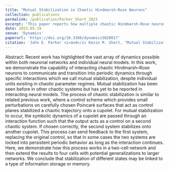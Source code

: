 ```yaml
---
title: "Mutual Stabilization in Chaotic Hindmarsh-Rose Neurons"
collection: publications
permalink: /publication/Parker_Short_2023
excerpt: 'This paper reports how multiple chaotic Hindmarsh-Rose neurons might communicate stabilize into periodic firing.'
date: 2023-05-19
venue: 'Dynamics'
paperurl: 'https://doi.org/10.3390/dynamics3020017'
citation: 'John E. Parker <i>and</i> Kevin M. Short, "Mutual Stabilization in Chaotic Hindmarsh-Rose Neurons", Dynamics 3(2), 282-298'
---
```

Abstract: Recent work has highlighted the vast array of dynamics possible within both neuronal networks and individual neural models. In this work, we demonstrate the capability of interacting chaotic Hindmarsh–Rose neurons to communicate and transition into periodic dynamics through specific interactions which we call mutual stabilization, despite individual units existing in chaotic parameter regimes. Mutual stabilization has been seen before in other chaotic systems but has yet to be reported in interacting neural models. The process of chaotic stabilization is similar to related previous work, where a control scheme which provides small perturbations on carefully chosen Poincaré surfaces that act as control planes stabilized a chaotic trajectory onto a cupolet. For mutual stabilization to occur, the symbolic dynamics of a cupolet are passed through an interaction function such that the output acts as a control on a second chaotic system. If chosen correctly, the second system stabilizes onto another cupolet. This process can send feedback to the first system, replacing the original control, so that in some cases the two systems are locked into persistent periodic behavior as long as the interaction continues. Here, we demonstrate how this process works in a two-cell network and then extend the results to four cells with potential generalizations to larger networks. We conclude that stabilization of different states may be linked to a type of information storage or memory.
